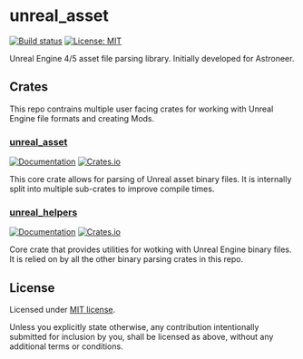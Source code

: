 # unreal_asset

[![Build status](https://github.com/AstroTechies/unreal_asset/workflows/CI/badge.svg)](https://github.com/AstroTechies/unrealmodding/actions?query=workflow%3ACI)
[![License: MIT](https://img.shields.io/badge/License-MIT-blue.svg)](LICENSE-MIT)

Unreal Engine 4/5 asset file parsing library. Initially developed for Astroneer.

## Crates

This repo contrains multiple user facing crates for working with Unreal Engine file formats and creating Mods.

### [unreal_asset](./unreal_asset/)

[![Documentation](https://docs.rs/unreal_asset/badge.svg)](https://docs.rs/unreal_asset/)
[![Crates.io](https://img.shields.io/crates/v/unreal_asset.svg)](https://crates.io/crates/unreal_asset)

This core crate allows for parsing of Unreal asset binary files. It is internally split into multiple sub-crates to
improve compile times.

### [unreal_helpers](./unreal_helpers/)

[![Documentation](https://docs.rs/unreal_helpers/badge.svg)](https://docs.rs/unreal_helpers/)
[![Crates.io](https://img.shields.io/crates/v/unreal_helpers.svg)](https://crates.io/crates/unreal_helpers)

Core crate that provides utilities for wotking with Unreal Engine binary files. It is relied on by all the other binary
parsing crates in this repo.

## License

Licensed under [MIT license](./LICENSE).

Unless you explicitly state otherwise, any contribution intentionally submitted for inclusion by you, shall be licensed
as above, without any additional terms or conditions.
